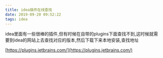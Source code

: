 ```yaml
---
title: idea插件在线查找
date: 2019-09-20 09:52:22
tags: idea
---
```

idea里面有一些很棒的插件,但有时候在自带的plugins下面查找不到,这时候就需要到idea的网站上去查找对应的版本,然后下载下来本地安装,查找地址
<!-- more -->
[https://plugins.jetbrains.com/](https://plugins.jetbrains.com/)
